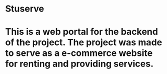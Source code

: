 ﻿# Stuserve
# This is a web portal for the backend of the project. The project was made to serve as a e-commerce website for renting and providing services.

